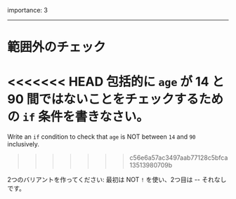 importance: 3

---

# 範囲外のチェック

<<<<<<< HEAD
包括的に `age` が 14 と 90 間ではないことをチェックするための `if` 条件を書きなさい。
=======
Write an `if` condition to check that `age` is NOT between `14` and `90` inclusively.
>>>>>>> c56e6a57ac3497aab77128c5bfca13513980709b

2つのバリアントを作ってください: 最初は NOT `!` を使い、2つ目は -- それなしです。
